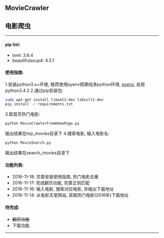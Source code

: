 ## MovieCrawler
## 电影爬虫

----

#### pip list:
* lxml: 3.6.4
* beautifulsoup4: 4.5.1

#### 使用指南:
1.安装python3.x+环境, 推荐使用pyenv搭建纯净python环境, [pyenv](https://github.com/yyuu/pyenv), 自用python3.4.3
2.通过pip安装包:
```bash
sudo apt-get install libxml2-dev libxslt1-dev
pip install -r requirements.txt
```
3.取首页热门电影:
```bash
python MovieCrawlerFromHomePage.py
```
输出结果在top_movies目录下
4.搜索电影, 输入电影名:
```bash
python MovieSearch.py
```
输出结果在search_movies目录下

#### 功能列表:
* 2016-11-18: 完善安装使用指南, 热门电影去重
* 2016-11-17: 完成翻页功能, 完善正则匹配
* 2016-11-16: 输入电影, 搜索对应电影, 并输出下载地址
* 2016-11-14: 从电影天堂网站, 获取热门电影(2016年)下载地址

#### 待完成:
* ~~翻页功能~~
* 下载功能

----